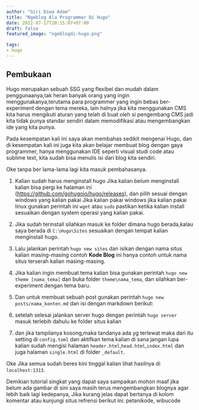 ```yaml
---
author: "Giri Diwa Adam"
title: "Ngeblog Ala Programmer Di Hugo"
date: 2022-07-17T20:15:07+07:00
draft: false
featured_image: "ngeblogdi-hugo.png"

tags:
- hugo
---
```

## Pembukaan ##

Hugo merupakan sebuah SSG yang flexibel dan mudah dalam penggunaanya,tak heran banyak orang
yang ingin menggunakanya,terutama para programmer yang ingin bebas ber-experiment dengan tema
mereka, lain halnya jika kita menggunakan CMS kita harus mengikuti aturan yang telah di buat
oleh si pengembang CMS jadi kita tidak punya standar sendiri dalam memodifikasi atau mengembangkan
ide yang kita punya.

Pada kesempatan kali ini saya akan membahas sedikit mengenai Hugo, dan di kesempatan kali ini juga
kita akan belajar membuat blog dengan gaya programmer, hanya menggunakan IDE seperti visual studi code
atau sublime text, kita sudah bisa menulis isi dari blog kita sendiri.

Oke tanpa ber lama-lama lagi kita masuk pembahasanya.

1. Kalian sudah harus menginstall hugo Jika kalian belum menginstall kalian bisa pergi ke halaman ini (https://github.com/gohugoio/hugo/releases),
   dan pilih sesuai dengan windows yang kalian pakai Jika kalian pakai windows jika kalian pakai linux gunakan perintah ini ``wget`` atau ``sudo``
   pastikan ketika kalian install sesuaikan dengan system operasi yang kalian pakai.

2. Jika sudah terinstall silahkan masuk ke folder dimana hugo berada,kalau saya berada di ``C:\Hugo\Sites`` sesuaikan dengan tempat
   kalian menginstall hugo.

3. Lalu jalankan perintah ``hugo new sites`` dan isikan dengan nama situs kalian masing-masing contoh **Kode Blog** ini hanya contoh
   untuk nama situs terserah kalian masing-masing.

4. Jika kalian ingin membuat tema kalian bisa gunakan perintah ``hugo new theme [nama_tema]`` dan buka folder ``theme\nama_tema``,
   dan silahkan ber-experiment dengan tema baru.

5. Dan untuk membuat sebuah post gunakan perintah ``hugo new posts/nama_konten.md`` dan isi dengan markdown berikut:

6. setelah selesai jalankan server hugo dengan perintah ``hugo server`` masuk terlebih dahulu ke folder situs kalian
7. dan jika tampilanya kosong,maka tandanya ada yg terlewat maka dari itu setting di ``config.toml`` dan aktifkan 
   tema kalian di sana jangan lupa kalian sudah mengisi halaman ``header.html``,``head.html``,``index.html`` dan juga halaman ``single.html`` di folder
   ``_default``.

Oke Jika semua sudah beres kini tinggal kalian lihat hasilnya di ``localhost:1313``.

Demikian tutorial singkat yang dapat saya sampaikan mohon maaf jika belum ada gambar di sini saya masih terus
mengembangkan blognya agar lebih baik lagi kedepanya, Jika kurang jelas dapat bertanya di kolom komentar atau
kunjungi situs refrensi berikut ini: petanikode, wibucode





